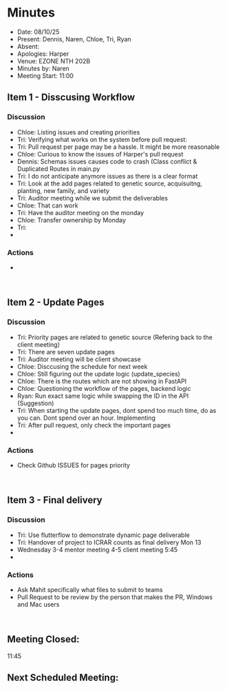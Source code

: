 # Minutes 

- Date: 08/10/25
- Present: Dennis, Naren, Chloe, Tri, Ryan 
- Absent:
- Apologies: Harper
- Venue: EZONE NTH 202B 
- Minutes by: Naren
- Meeting Start: 11:00

## Item 1 - Disscusing Workflow
> **<Description>**

### Discussion
 - Chloe: Listing issues and creating priorities
 - Tri: Verifying what works on the system before pull request:
 - Tri: Pull request per page may be a hassle. It might be more reasonable
 - Chloe: Curious to know the issues of Harper's pull request
 - Dennis: Schemas issues causes code to crash (Class conflict & Duplicated Routes in main.py
 - Tri: I do not anticipate anymore issues as there is a clear format 
 - Tri: Look at the add pages related to genetic source, acquisuitng, planting, new family, and variety
 - Tri: Auditor meeting while we submit the deliverables
 - Chloe: That can work
 - Tri: Have the auditor meeting on the monday
 - Chloe: Transfer ownership by Monday
 - Tri: 
 - 

### Actions
 - 
<br>

## Item 2 - Update Pages 
> **<Description>**

### Discussion
 - Tri: Priority pages are related to genetic source (Refering back to the client meeting)
 - Tri: There are seven update pages
 - Tri: Auditor meeting will be client showcase
 - Chloe: Disccusing the schedule for next week
 - Chloe: Still figuring out the update logic (update_species)
 - Chloe: There is the routes which are not showing in FastAPI
 - Chloe: Questioning the workflow of the pages, backend logic
 - Ryan: Run exact same logic while swapping the ID in the API (Suggestion)
 - Tri: When starting the update pages, dont spend too much time, do as you can. Dont spend over an hour. Implementing
 - Tri: After pull request, only check the important pages
 - 

### Actions
 -  Check Github ISSUES for pages priority 
<br>

## Item 3 - Final delivery
> **<Description>**

### Discussion
 - Tri: Use flutterflow to demonstrate dynamic page deliverable
 - Tri: Handover of project to ICRAR counts as final delivery Mon 13
 - Wednesday 3-4 mentor meeting 4-5 client meeting 5:45
 - 
### Actions
 - Ask Mahit specifically what files to submit to teams
 - Pull Request to be review by the person that makes the PR, Windows and Mac users

<br>

## Meeting Closed:
11:45

## Next Scheduled Meeting:

